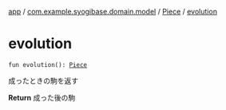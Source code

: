 [app](../../index.md) / [com.example.syogibase.domain.model](../index.md) / [Piece](index.md) / [evolution](./evolution.md)

# evolution

`fun evolution(): `[`Piece`](index.md)

成ったときの駒を返す

**Return**
成った後の駒

